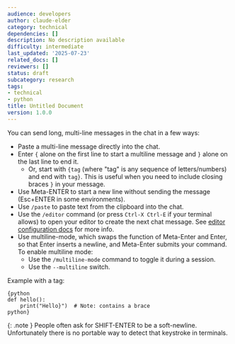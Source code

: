 ```yaml
---
audience: developers
author: claude-elder
category: technical
dependencies: []
description: No description available
difficulty: intermediate
last_updated: '2025-07-23'
related_docs: []
reviewers: []
status: draft
subcategory: research
tags:
- technical
- python
title: Untitled Document
version: 1.0.0
---
```


You can send long, multi-line messages in the chat in a few ways:
  - Paste a multi-line message directly into the chat.
  - Enter `{` alone on the first line to start a multiline message and `}` alone on the last line to end it.
    - Or, start with `{tag` (where "tag" is any sequence of letters/numbers) and end with `tag}`. This is useful when you need to include closing braces `}` in your message.
  - Use Meta-ENTER to start a new line without sending the message (Esc+ENTER in some environments).
  - Use `/paste` to paste text from the clipboard into the chat.
  - Use the `/editor` command (or press `Ctrl-X Ctrl-E` if your terminal allows) to open your editor to create the next chat message. See [editor configuration docs](/docs/config/editor.html) for more info.
  - Use multiline-mode, which swaps the function of Meta-Enter and Enter, so that Enter inserts a newline, and Meta-Enter submits your command. To enable multiline mode:
    - Use the `/multiline-mode` command to toggle it during a session.
    - Use the `--multiline` switch.
  
Example with a tag:
```
{python
def hello():
    print("Hello}")  # Note: contains a brace
python}
```

{: .note }
People often ask for SHIFT-ENTER to be a soft-newline.
Unfortunately there is no portable way to detect that keystroke in terminals.
